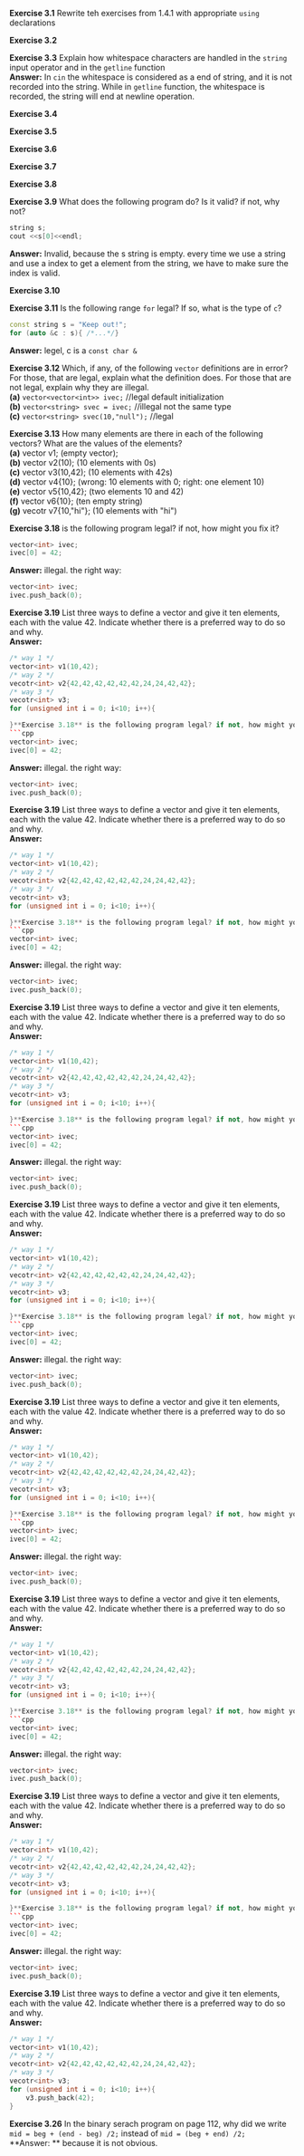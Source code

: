 **Exercise 3.1** Rewrite teh exercises from 1.4.1 with appropriate `using` declarations<br />


**Exercise 3.2**


**Exercise 3.3** Explain how whitespace characters are handled in the `string` input operator and in the `getline` function <br />
**Answer:** In `cin` the whitespace is considered as a end of string, and it is not recorded into the string. While in `getline` function, the whitespace is recorded, the string will end at newline operation.


**Exercise 3.4** 


**Exercise 3.5**


**Exercise 3.6**


**Exercise 3.7**


**Exercise 3.8**


**Exercise 3.9** What does the following program do? Is it valid? if not, why not?
```cpp
string s;
cout <<s[0]<<endl;
```
**Answer:** Invalid, because the s string is empty. every time we use a string and use a index to get a element from the string, we have to make sure the index is valid.


**Exercise 3.10**


**Exercise 3.11** Is the following range `for` legal? If so, what is the type of `c`?
```cpp
const string s = "Keep out!";
for (auto &c : s){ /*...*/}
```
**Answer:** legel, c is a `const char &` 


**Exercise 3.12** Which, if any, of the following `vector` definitions are in error? For those, that are legal, explain what the definition does. For those that are not legal, explain why they are illegal.<br />
**(a)** `vector<vector<int>> ivec;` //legal default initialization<br />
**(b)** `vector<string> svec = ivec;` //illegal not the same type<br />
**(c)** `vector<string> svec(10,"null");` //legal


**Exercise 3.13** How many elements are there in each of the following vectors? What are the values of the elements?<br />
**(a)** vector<int> v1; (empty vector);<br />
**(b)** vector<int> v2(10); (10 elements with 0s)<br />
**(c)** vector<int> v3(10,42); (10 elements with 42s)<br />
**(d)** vector<int> v4{10}; (wrong: 10 elements with 0; right: one element 10)<br />
**(e)** vector<int> v5{10,42}; (two elements 10 and 42)<br />
**(f)** vector<string> v6{10}; (ten empty string)<br />
**(g)** vecotr<string> v7{10,"hi"}; (10 elements with "hi")



**Exercise 3.18** is the following program legal? if not, how might you fix it?
```cpp
vector<int> ivec;
ivec[0] = 42;
```
**Answer:** illegal. the right way:
```cpp
vector<int> ivec;
ivec.push_back(0);
```


**Exercise 3.19** List three ways to define a vector and give it ten elements, each with the value 42. Indicate whether there is a preferred way to do so and why.<br />
**Answer:**
```cpp
/* way 1 */
vector<int> v1(10,42);
/* way 2 */
vecotr<int> v2{42,42,42,42,42,42,24,24,42,42};
/* way 3 */
vecotr<int> v3;
for (unsigned int i = 0; i<10; i++){

}**Exercise 3.18** is the following program legal? if not, how might you fix it?
```cpp
vector<int> ivec;
ivec[0] = 42;
```
**Answer:** illegal. the right way:
```cpp
vector<int> ivec;
ivec.push_back(0);
```


**Exercise 3.19** List three ways to define a vector and give it ten elements, each with the value 42. Indicate whether there is a preferred way to do so and why.<br />
**Answer:**
```cpp
/* way 1 */
vector<int> v1(10,42);
/* way 2 */
vecotr<int> v2{42,42,42,42,42,42,24,24,42,42};
/* way 3 */
vecotr<int> v3;
for (unsigned int i = 0; i<10; i++){

}**Exercise 3.18** is the following program legal? if not, how might you fix it?
```cpp
vector<int> ivec;
ivec[0] = 42;
```
**Answer:** illegal. the right way:
```cpp
vector<int> ivec;
ivec.push_back(0);
```


**Exercise 3.19** List three ways to define a vector and give it ten elements, each with the value 42. Indicate whether there is a preferred way to do so and why.<br />
**Answer:**
```cpp
/* way 1 */
vector<int> v1(10,42);
/* way 2 */
vecotr<int> v2{42,42,42,42,42,42,24,24,42,42};
/* way 3 */
vecotr<int> v3;
for (unsigned int i = 0; i<10; i++){

}**Exercise 3.18** is the following program legal? if not, how might you fix it?
```cpp
vector<int> ivec;
ivec[0] = 42;
```
**Answer:** illegal. the right way:
```cpp
vector<int> ivec;
ivec.push_back(0);
```


**Exercise 3.19** List three ways to define a vector and give it ten elements, each with the value 42. Indicate whether there is a preferred way to do so and why.<br />
**Answer:**
```cpp
/* way 1 */
vector<int> v1(10,42);
/* way 2 */
vecotr<int> v2{42,42,42,42,42,42,24,24,42,42};
/* way 3 */
vecotr<int> v3;
for (unsigned int i = 0; i<10; i++){

}**Exercise 3.18** is the following program legal? if not, how might you fix it?
```cpp
vector<int> ivec;
ivec[0] = 42;
```
**Answer:** illegal. the right way:
```cpp
vector<int> ivec;
ivec.push_back(0);
```


**Exercise 3.19** List three ways to define a vector and give it ten elements, each with the value 42. Indicate whether there is a preferred way to do so and why.<br />
**Answer:**
```cpp
/* way 1 */
vector<int> v1(10,42);
/* way 2 */
vecotr<int> v2{42,42,42,42,42,42,24,24,42,42};
/* way 3 */
vecotr<int> v3;
for (unsigned int i = 0; i<10; i++){

}**Exercise 3.18** is the following program legal? if not, how might you fix it?
```cpp
vector<int> ivec;
ivec[0] = 42;
```
**Answer:** illegal. the right way:
```cpp
vector<int> ivec;
ivec.push_back(0);
```


**Exercise 3.19** List three ways to define a vector and give it ten elements, each with the value 42. Indicate whether there is a preferred way to do so and why.<br />
**Answer:**
```cpp
/* way 1 */
vector<int> v1(10,42);
/* way 2 */
vecotr<int> v2{42,42,42,42,42,42,24,24,42,42};
/* way 3 */
vecotr<int> v3;
for (unsigned int i = 0; i<10; i++){

}**Exercise 3.18** is the following program legal? if not, how might you fix it?
```cpp
vector<int> ivec;
ivec[0] = 42;
```
**Answer:** illegal. the right way:
```cpp
vector<int> ivec;
ivec.push_back(0);
```


**Exercise 3.19** List three ways to define a vector and give it ten elements, each with the value 42. Indicate whether there is a preferred way to do so and why.<br />
**Answer:**
```cpp
/* way 1 */
vector<int> v1(10,42);
/* way 2 */
vecotr<int> v2{42,42,42,42,42,42,24,24,42,42};
/* way 3 */
vecotr<int> v3;
for (unsigned int i = 0; i<10; i++){

}**Exercise 3.18** is the following program legal? if not, how might you fix it?
```cpp
vector<int> ivec;
ivec[0] = 42;
```
**Answer:** illegal. the right way:
```cpp
vector<int> ivec;
ivec.push_back(0);
```


**Exercise 3.19** List three ways to define a vector and give it ten elements, each with the value 42. Indicate whether there is a preferred way to do so and why.<br />
**Answer:**
```cpp
/* way 1 */
vector<int> v1(10,42);
/* way 2 */
vecotr<int> v2{42,42,42,42,42,42,24,24,42,42};
/* way 3 */
vecotr<int> v3;
for (unsigned int i = 0; i<10; i++){
    v3.push_back(42);
}
```


**Exercise 3.26** In the binary serach program on page 112, why did we write `mid = beg + (end - beg) /2;` instead of `mid = (beg + end) /2;`<br />
**Answer: ** because it is not obvious.



